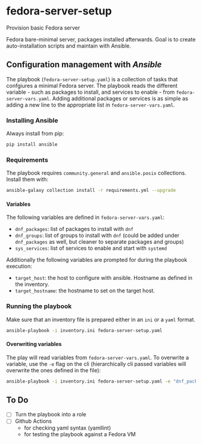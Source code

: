 # fedora-server-setup

Provision basic Fedora server

Fedora bare-minimal server, packages installed afterwards.  Goal is to create auto-installation scripts and maintain with Ansible.

## Configuration management with _Ansible_

The playbook (`fedora-server-setup.yaml`) is a collection of tasks that confgiures a minimal Fedora server. The playbook reads the different variable - such as packages to install, and services to enable - from `fedora-server-vars.yaml`. Adding additional packages or services is as simple as adding a new line to the appropriate list in `fedora-server-vars.yaml`.

### Installing Ansible

Always install from pip:

```bash
pip install ansible
```

### Requirements

The playbook requires `community.general` and `ansible.posix` collections. Install them with:

```bash
ansible-galaxy collection install -r requirements.yml --upgrade
```

#### Variables

The following variables are defined in `fedora-server-vars.yaml`:

- `dnf_packages`: list of packages to install with `dnf`
- `dnf_groups`: list of groups to install with `dnf` (could be added under `dnf_packages` as well, but cleaner to separate packages and groups)
- `sys_services`: list of services to enable and start with `systemd`

Additionally the following variables are prompted for during the playbook execution:

- `target_host`: the host to configure with ansible. Hostname as defined in the inventory.
- `target_hostname`: the hostname to set on the target host.

### Running the playbook

Make sure that an inventory file is prepared either in an `ini` or a `yaml` format.

```bash
ansible-playbook -i inventory.ini fedora-server-setup.yaml
```

#### Overwriting variables

The play will read variables from `fedora-server-vars.yaml`. To overwrite a variable, use the `-e` flag on the cli (hierarchically cli passed variables will overwrite the ones defined in the file):

```bash
ansible-playbook -i inventory.ini fedora-server-setup.yaml -e "dnf_packages=[\"package1\", \"package2\"]"
```

## To Do

- [ ] Turn the playbook into a role
- [ ] Github Actions
  - for checking yaml syntax (yamllint)
  - for testing the playbook against a Fedora VM
